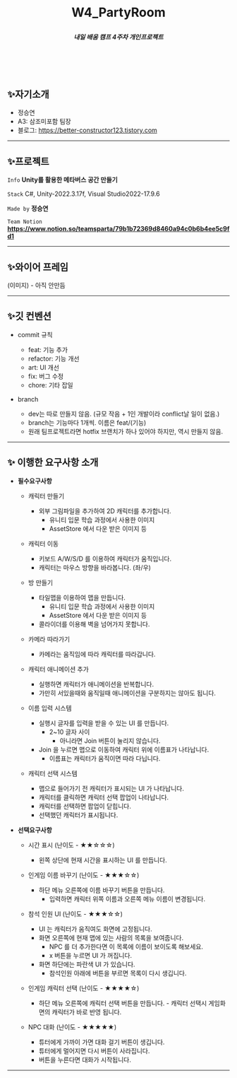 <br/>
<br/>

# <p align="center"> **W4_PartyRoom**  </p>

##### <p align="center"> <b> 내일 배움 캠프 4주차 개인프로젝트 </b>

<br/>
<br/>

<br/>

## ✨자기소개

- 정승연 
- A3: 삼조미포함 팀장
- 블로그: https://better-constructor123.tistory.com

---

## ✨프로젝트  

 `Info` **Unity를 활용한 메타버스 공간 만들기**

 `Stack` C#, Unity-2022.3.17f, Visual Studio2022-17.9.6   

 `Made by` **정승연** 
 
`Team Notion`  **https://www.notion.so/teamsparta/79b1b72369d8460a94c0b6b4ee5c9fd1** 

---

## ✨와이어 프레임
(이미지) - 아직 안만듬

---

## ✨깃 컨벤션

- commit 규칙
    - feat: 기능 추가
    - refactor: 기능 개선
    - art: UI 개선
    - fix: 버그 수정
    - chore: 기타 잡일
 
- branch
    - dev는 따로 만들지 않음. (규모 작음 + 1인 개발이라 conflict날 일이 없음.)
    - branch는 기능마다 1개씩. 이름은 feat/(기능)
    - 원래 팀프로젝트라면 hotfix 브랜치가 하나 있어야 하지만, 역시 만들지 않음.

---

## ✨ 이행한 요구사항 소개

- **필수요구사항**
    - 캐릭터 만들기
        - 외부 그림파일을 추가하여 2D 캐릭터를 추가합니다.
            - 유니티 입문 학습 과정에서 사용한 이미지
            - AssetStore 에서 다운 받은 이미지 등

    - 캐릭터 이동
        - 키보드 A/W/S/D 를 이용하여 캐릭터가 움직입니다.
        - 캐릭터는 마우스 방향을 바라봅니다. (좌/우)
         
    - 방 만들기
        - 타일맵을 이용하여 맵을 만듭니다.
            - 유니티 입문 학습 과정에서 사용한 이미지
            - AssetStore 에서 다운 받은 이미지 등
        - 콜라이더를 이용해 벽을 넘어가지 못합니다.
          
    - 카메라 따라가기
        - 카메라는 움직임에 따라 캐릭터를 따라갑니다.

    - 캐릭터 애니메이션 추가
        - 실행하면 캐릭터가 애니메이션을 반복합니다.
        - 가만히 서있을때와 움직일때 애니메이션을 구분하지는 않아도 됩니다.
          
    - 이름 입력 시스템
        - 실행시 글자를 입력을 받을 수 있는 UI 를 만듭니다.
            - 2~10 글자 사이
                - 아니라면 Join 버튼이 눌리지 않습니다.
        - Join 을 누르면 맵으로 이동하여 캐릭터 위에 이름표가 나타납니다.
            - 이름표는 캐릭터가 움직이면 따라 다닙니다.
              
    - 캐릭터 선택 시스템
       - 맵으로 들어가기 전 캐릭터가 표시되는 UI 가 나타납니다.
        - 캐릭터를 클릭하면 캐릭터 선택 팝업이 나타납니다.
        - 캐릭터를 선택하면 팝업이 닫힙니다.
        - 선택했던 캐릭터가 표시됩니다.

          
- **선택요구사항**
    - 시간 표시 (난이도 - ★★☆☆☆)
      - 왼쪽 상단에 현재 시간을 표시하는 UI 를 만듭니다.
        
    - 인게임 이름 바꾸기 (난이도 - ★★★☆☆)
       - 하단 메뉴 오른쪽에 이름 바꾸기 버튼을 만듭니다.
            - 입력하면 캐릭터 위쪽 이름과 오른쪽 메뉴 이름이 변경됩니다.
              
    - 참석 인원 UI (난이도 - ★★★☆☆)
        - UI 는 캐릭터가 움직여도 화면에 고정됩니다.
        - 화면 오른쪽에 현재 맵에 있는 사람의 목록을 보여줍니다.
            - NPC 를 더 추가한다면 이 목록에 이름이 보이도록 해보세요.
            - x 버튼을 누르면 UI 가 꺼집니다.
        - 화면 하단에는 파란색 UI 가 있습니다.
            - 참석인원 아래에 버튼을 부르면 목록이 다시 생깁니다.
              
    - 인게임 캐릭터 선택 (난이도 - ★★★★☆)
      - 하단 메뉴 오른쪽에 캐릭터 선택 버튼을 만듭니다.
            - 캐릭터 선택시 게임화면의 캐릭터가 바로 반영 됩니다.
        
    - NPC 대화 (난이도 - ★★★★★)
        - 튜터에게 가까이 가면 대화 걸기 버튼이 생깁니다.
        - 튜터에게 멀어지면 다시 버튼이 사라집니다.
        - 버튼을 누른다면 대화가 시작됩니다.

--- 
